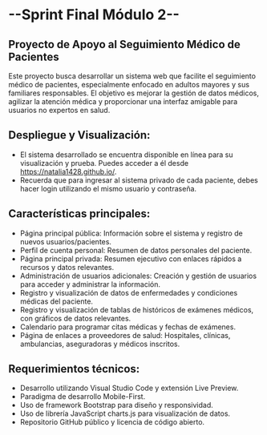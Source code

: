 # --Sprint Final Módulo 2--

## Proyecto de Apoyo al Seguimiento Médico de Pacientes
Este proyecto busca desarrollar un sistema web que facilite el seguimiento médico de pacientes, especialmente enfocado en adultos mayores y sus familiares responsables. El objetivo es mejorar la gestión de datos médicos, agilizar la atención médica y proporcionar una interfaz amigable para usuarios no expertos en salud.

## Despliegue y Visualización:
- El sistema desarrollado se encuentra disponible en línea para su visualización y prueba. Puedes acceder a él desde https://natalia1428.github.io/. 
- Recuerda que para ingresar al sistema privado de cada paciente, debes hacer login utilizando el mismo usuario y contraseña.

## Características principales:
- Página principal pública: Información sobre el sistema y registro de nuevos usuarios/pacientes.
- Perfil de cuenta personal: Resumen de datos personales del paciente.
- Página principal privada: Resumen ejecutivo con enlaces rápidos a recursos y datos relevantes.
- Administración de usuarios adicionales: Creación y gestión de usuarios para acceder y administrar la información.
- Registro y visualización de datos de enfermedades y condiciones médicas del paciente.
- Registro y visualización de tablas de históricos de exámenes médicos, con gráficos de datos relevantes.
- Calendario para programar citas médicas y fechas de exámenes.
- Página de enlaces a proveedores de salud: Hospitales, clínicas, ambulancias, aseguradoras y médicos inscritos.

## Requerimientos técnicos:
- Desarrollo utilizando Visual Studio Code y extensión Live Preview.
- Paradigma de desarrollo Mobile-First.
- Uso de framework Bootstrap para diseño y responsividad.
- Uso de librería JavaScript charts.js para visualización de datos.
- Repositorio GitHub público y licencia de código abierto.



